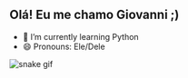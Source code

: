 ## Olá! Eu me chamo Giovanni ;)

- 🌱 I’m currently learning Python
- 😄 Pronouns: Ele/Dele

![snake gif](https://github.com/Merctxt/Merctxt/blob/output/github-contribution-grid-snake.gif)
